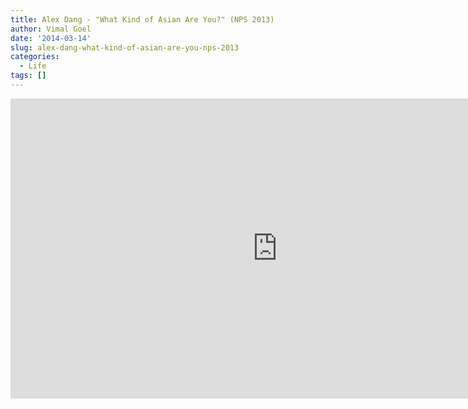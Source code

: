 ```yaml
---
title: Alex Dang - "What Kind of Asian Are You?" (NPS 2013)
author: Vimal Goel
date: '2014-03-14'
slug: alex-dang-what-kind-of-asian-are-you-nps-2013
categories:
  - Life
tags: []
---
```


>
<iframe width="854" height="480" src="https://www.youtube.com/embed/VoP0ox_Jw_w" frameborder="0" allow="accelerometer; autoplay; encrypted-media; gyroscope; picture-in-picture" allowfullscreen></iframe>